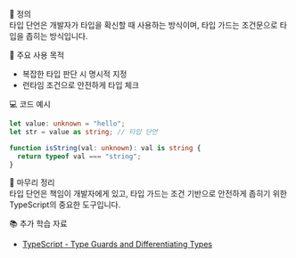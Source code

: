 📘 정의  
타입 단언은 개발자가 타입을 확신할 때 사용하는 방식이며, 타입 가드는 조건문으로 타입을 좁히는 방식입니다.

🎯 주요 사용 목적  
- 복잡한 타입 판단 시 명시적 지정  
- 런타임 조건으로 안전하게 타입 체크

💻 코드 예시  
```ts
let value: unknown = "hello";
let str = value as string; // 타입 단언

function isString(val: unknown): val is string {
  return typeof val === "string";
}
```

🧩 마무리 정리  
타입 단언은 책임이 개발자에게 있고, 타입 가드는 조건 기반으로 안전하게 좁히기 위한 TypeScript의 중요한 도구입니다.

📚 추가 학습 자료  
- [TypeScript - Type Guards and Differentiating Types](https://www.typescriptlang.org/docs/handbook/2/narrowing.html)
